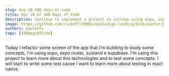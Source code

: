 ```yaml
---
slug: day-18-100-days-of-code
title: Day 18 of 100 Days of Code
description: Continue to implement a project to college using expo, expo router, zustand e supabase
image: https://github.com/rickmff/100DiasDeCodigo-landing/blob/master/public/thumb.png
authors: paulohfs
tags: [100DaysOfCode]
---
```


Today I refactor some screen of the app that I'm building to study some concepts, I'm using expo, expo router, zustand e supabase. I'm using this project to learn more about this technologies and to test some concepts. I will start to write some test cause I want to learn more about testing in react native.
